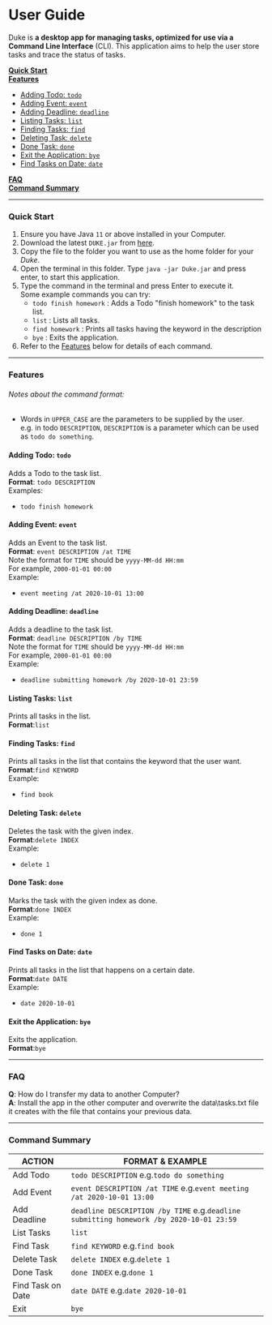# User Guide
Duke is __a desktop app for managing tasks,
optimized for use via a Command Line Interface__ (CLI). 
This application aims to help the user store tasks and trace the status of tasks.

[**Quick Start**](#quick-start)
<br>[**Features**](#features) 
* [Adding Todo: `todo`](#adding-todo-todo)
* [Adding Event: `event`](#adding-event-event)
* [Adding Deadline: `deadline`](#adding-deadline-deadline)
* [Listing Tasks: `list`](#listing-tasks-list)
* [Finding Tasks: `find`](#finding-tasks-find)
* [Deleting Task: `delete`](#deleting-task-delete)
* [Done Task: `done`](#done-task-done)
* [Exit the Application: `bye`](#exit-the-application-bye)
* [Find Tasks on Date: `date`](#find-tasks-on-date-date)  

[**FAQ**](#faq)  
[**Command Summary**](#command-summary)
 
---

### Quick Start

1. Ensure you have Java `11` or above installed in your Computer.
1. Download the latest `DUKE.jar` from [here](https://github.com/Lee-Juntong/ip/releases/tag/v0.2).
1. Copy the file to the folder you want to use as the home folder for your *Duke*.
1. Open the terminal in this folder. Type `java -jar Duke.jar` and press enter, to start this application.
1. Type the command in the terminal and press Enter to execute it.   
    Some example commands you can try:   
    * `todo finish homework` : Adds a Todo "finish homework" to the task list.
    * `list` : Lists all tasks.
    * `find homework` : Prints all tasks having the keyword in the description
    * `bye` : Exits the application.
1. Refer to the [Features](#features) below for details of each command. 
   
---

### Features
###### Notes about the command format:

* Words in `UPPER_CASE` are the parameters to be supplied by the user.  
e.g. in todo `DESCRIPTION`, `DESCRIPTION` is a parameter which can be used as `todo do something`.  

#### Adding Todo: `todo`
Adds a Todo to the task list.  
**Format**: `todo DESCRIPTION`  
Examples:  
* `todo finish homework`
 
#### Adding Event: `event`
Adds an Event to the task list.  
**Format**: `event DESCRIPTION /at TIME`  
Note the format for `TIME` should be `yyyy-MM-dd HH:mm`  
For example, `2000-01-01 00:00`  
Example:  
* `event meeting /at 2020-10-01 13:00`

#### Adding Deadline: `deadline`
Adds a deadline to the task list.  
**Format**: `deadline DESCRIPTION /by TIME`  
Note the format for `TIME` should be `yyyy-MM-dd HH:mm`  
For example, `2000-01-01 00:00`  
Example:  
* `deadline submitting homework /by 2020-10-01 23:59`

#### Listing Tasks: `list`
Prints all tasks in the list.  
**Format**:`list`

#### Finding Tasks: `find`
Prints all tasks in the list that contains the keyword that the user want.  
**Format**:`find KEYWORD`  
Example:  
* `find book`

#### Deleting Task: `delete`
Deletes the task with the given index.  
**Format**:`delete INDEX`  
Example:  
* `delete 1`

#### Done Task: `done`
Marks the task with the given index as done.  
**Format**:`done INDEX`  
Example:  
* `done 1`

#### Find Tasks on Date: `date`
Prints all tasks in the list that happens on a certain date.  
**Format**:`date DATE`  
Example:  
* `date 2020-10-01`  

#### Exit the Application: `bye`
Exits the application.  
**Format**:`bye`  

---

### FAQ
**Q**: How do I transfer my data to another Computer?  
**A**: Install the app in the other computer and overwrite the data\tasks.txt file it creates with the file that contains your previous data.
  
---

### Command Summary
ACTION           | FORMAT & EXAMPLE
------------     | -------------
Add Todo         | `todo DESCRIPTION`  e.g.`todo do something`
Add Event        | `event DESCRIPTION /at TIME`   e.g.`event meeting /at 2020-10-01 13:00`
Add Deadline     | `deadline DESCRIPTION /by TIME`   e.g.`deadline submitting homework /by 2020-10-01 23:59`
List Tasks       |`list`
Find Task        |`find KEYWORD`   e.g.`find book`
Delete Task      |`delete INDEX`   e.g.`delete 1`
Done Task        |`done INDEX`   e.g.`done 1`
Find Task on Date|`date DATE`   e.g.`date 2020-10-01`
Exit             |`bye`
